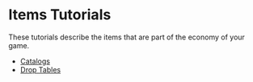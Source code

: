 # Items Tutorials

These tutorials describe the items that are part of the economy of your game.

- [Catalogs](catalogs.md)
- [Drop Tables](drop-tables.md)
